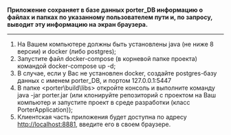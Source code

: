
**Приложение сохраняет в базе данных porter_DB информацию о файлах и папках по указанному пользователем пути
и, по запросу, выводит эту информацию на экран браузера.**
***
1. На Вашем компьютере должны быть установлены java (не ниже 8 версии) и docker (либо postgres);
2. Запустите файл docker-compose (в корневой папке проекта) командой docker-compose up -d;
3. В случае, если у Вас не установлен docker, создайте postgres-базу данных с именем porter_DB, и портом 127.0.0.1:5447
4. В папке <porter\build\libs> откройте консоль и выполните команду java -jar porter.jar (или клонируйте репозиторий с проектом на Ваш компьютер и запустите проект в среде разработки (класс PorterApplication));
5. Клиентская часть приложения будет доступна по адресу <http://localhost:8881>, введите его в своем браузере.

